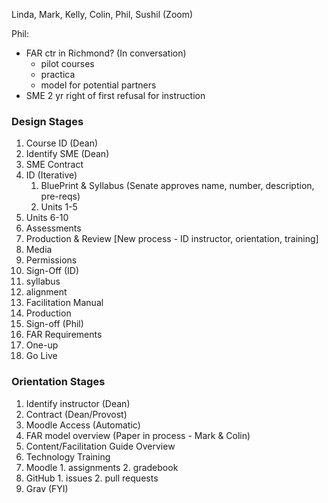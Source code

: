 Linda, Mark, Kelly, Colin, Phil, Sushil (Zoom)

Phil:
- FAR ctr in Richmond? (In conversation)
  - pilot courses
  - practica
  - model for potential partners
- SME 2 yr right of first refusal for instruction

### Design Stages
1. Course ID (Dean)
1. Identify SME (Dean)
2. SME Contract
3. ID (Iterative)
   1. BluePrint & Syllabus (Senate approves name, number, description, pre-reqs)
   2. Units 1-5
  3. Units 6-10
  4. Assessments
4. Production & Review [New process - ID instructor, orientation, training]
  1. Media
  2. Permissions
5. Sign-Off (ID)
  1. syllabus
  2. alignment
  3. Facilitation Manual
  3. Production
6. Sign-off (Phil)
  1. FAR Requirements
  2. One-up
6. Go Live

### Orientation Stages

1. Identify instructor (Dean)
2. Contract (Dean/Provost)
3. Moodle Access (Automatic)
4. FAR model overview (Paper in process - Mark & Colin)
5. Content/Facilitation Guide Overview
6. Technology Training
  1. Moodle
    1. assignments
    2. gradebook
  2. GitHub
    1. issues
    2. pull requests
  3. Grav (FYI)
